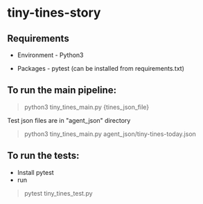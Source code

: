 # tiny-tines-story

## Requirements

* Environment - Python3

* Packages - pytest (can be installed from requirements.txt)

## To run the main pipeline:

> python3 tiny_tines_main.py {tines_json_file}

Test json files are in "agent_json" directory

> python3 tiny_tines_main.py agent_json/tiny-tines-today.json


## To run the tests:

* Install pytest
* run 
 > pytest tiny_tines_test.py 
